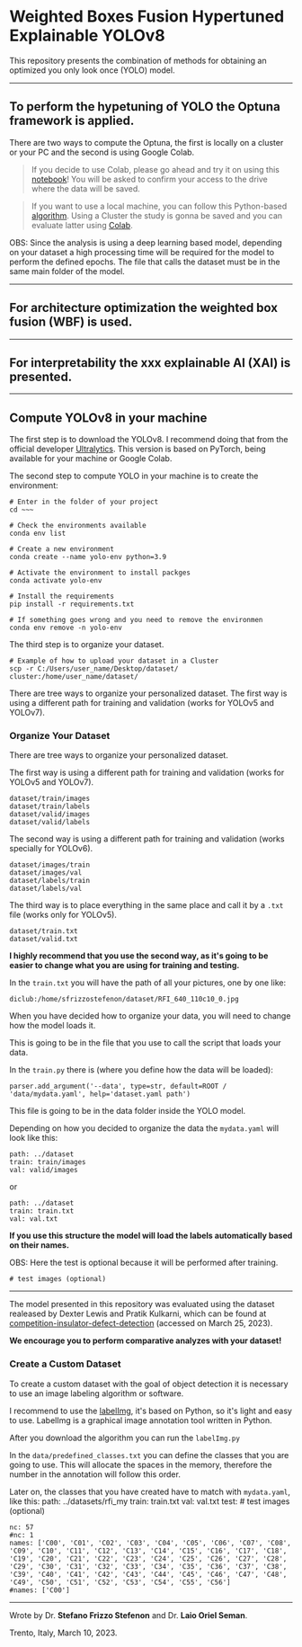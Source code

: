 # Weighted Boxes Fusion Hypertuned Explainable YOLOv8

This repository presents the combination of methods for obtaining an optimized you only look once (YOLO) model.

---

## To perform the hypetuning of YOLO the **Optuna framework** is applied.

There are two ways to compute the Optuna, the first is locally on a cluster or your PC and the second is using Google Colab.

> If you decide to use Colab, please go ahead and try it on using this [notebook](https://github.com/SFStefenon/WBF-HE-YOLO/blob/main/Hypertuning_Optuna/Google_Colab_Computing/YOLOv8_Optuna.ipynb)! You will be asked to confirm your access to the drive where the data will be saved.

> If you want to use a local machine, you can follow this Python-based [algorithm](https://github.com/SFStefenon/WBF-HE-YOLO/blob/main/Hypertuning_Optuna/Cluster_Computing/yolov8_insulator_exp1.py). Using a Cluster the study is gonna be saved and you can evaluate latter using [Colab](https://github.com/SFStefenon/WBF-HE-YOLO/blob/main/Hypertuning_Optuna/Cluster_Computing/Experiment_Results/Optuna_Results.ipynb).


OBS: Since the analysis is using a deep learning based model, depending on your dataset a high processing time will be required for the model to perform the defined epochs. The file that calls the dataset must be in the same main folder of the model.

---

## For architecture optimization the **weighted box fusion (WBF)** is used.

---

## For interpretability the **xxx** explainable AI (XAI) is presented.

---

## Compute YOLOv8 in your machine

The first step is to download the YOLOv8. I recommend doing that from the official developer [Ultralytics](https://github.com/ultralytics/ultralytics).
This version is based on PyTorch, being available for your machine or Google Colab.

The second step to compute YOLO in your machine is to create the environment:

```
# Enter in the folder of your project
cd ~~~ 

# Check the environments available
conda env list

# Create a new environment
conda create --name yolo-env python=3.9

# Activate the environment to install packges
conda activate yolo-env

# Install the requirements
pip install -r requirements.txt

# If something goes wrong and you need to remove the environmen
conda env remove -n yolo-env
```

The third step is to organize your dataset.

```
# Example of how to upload your dataset in a Cluster
scp -r C:/Users/user_name/Desktop/dataset/ cluster:/home/user_name/dataset/
```
There are tree ways to organize your personalized dataset.
The first way is using a different path for training and validation (works for YOLOv5 and YOLOv7).

### Organize Your Dataset

There are tree ways to organize your personalized dataset.

The first way is using a different path for training and validation (works for YOLOv5 and YOLOv7).
```    
dataset/train/images
dataset/train/labels
dataset/valid/images
dataset/valid/labels
```

The second way is using a different path for training and validation (works specially for YOLOv6).
```    
dataset/images/train
dataset/images/val
dataset/labels/train
dataset/labels/val
```

The third way is to place everything in the same place and call it by a `.txt` file (works only for YOLOv5).
```
dataset/train.txt
dataset/valid.txt
```

**I highly recommend that you use the second way, as it's going to be easier to change what you are using for training and testing.**

In the `train.txt` you will have the path of all your pictures, one by one like:
```
diclub:/home/sfrizzostefenon/dataset/RFI_640_110c10_0.jpg
```

When you have decided how to organize your data, you will need to change how the model loads it.

This is going to be in the file that you use to call the script that loads your data.

In the `train.py` there is (where you define how the data will be loaded):
```
parser.add_argument('--data', type=str, default=ROOT / 'data/mydata.yaml', help='dataset.yaml path') 
```

This file is going to be in the data folder inside the YOLO model.

Depending on how you decided to organize the data the `mydata.yaml` will look like this:
```
path: ../dataset
train: train/images
val: valid/images
```
or
```
path: ../dataset
train: train.txt
val: val.txt
```

**If you use this structure the model will load the labels automatically based on their names.**

OBS: Here the test is optional because it will be performed after training.
```
# test images (optional)
```


---

The model presented in this repository was evaluated using the dataset realeased by Dexter Lewis and Pratik Kulkarni, which can be found at [competition-insulator-defect-detection](https://dx.doi.org/10.21227/vkdw-x769) (accessed on March 25, 2023).

**We encourage you to perform comparative analyzes with your dataset!**

### Create a Custom Dataset

To create a custom dataset with the goal of object detection it is necessary to use an image labeling algorithm or software.

I recommend to use the [labelImg](https://github.com/heartexlabs/labelImg), it's based on Python, so it's light and easy to use.
LabelImg is a graphical image annotation tool written in Python.

After you download the algorithm you can run the `labelImg.py`

In the `data/predefined_classes.txt` you can define the classes that you are going to use. 
This will allocate the spaces in the memory, therefore the number in the annotation will follow this order.

Later on, the classes that you have created have to match with `mydata.yaml`, like this:
path: ../datasets/rfi_my
train: train.txt
val: val.txt
test: # test images (optional)

```
nc: 57
#nc: 1
names: ['C00', 'C01', 'C02', 'C03', 'C04', 'C05', 'C06', 'C07', 'C08', 'C09', 'C10', 'C11', 'C12', 'C13', 'C14', 'C15', 'C16', 'C17', 'C18', 'C19', 'C20', 'C21', 'C22', 'C23', 'C24', 'C25', 'C26', 'C27', 'C28', 'C29', 'C30', 'C31', 'C32', 'C33', 'C34', 'C35', 'C36', 'C37', 'C38', 'C39', 'C40', 'C41', 'C42', 'C43', 'C44', 'C45', 'C46', 'C47', 'C48', 'C49', 'C50', 'C51', 'C52', 'C53', 'C54', 'C55', 'C56']
#names: ['C00']
```

---


Wrote by Dr. **Stefano Frizzo Stefenon** and Dr. **Laio Oriel Seman**.

Trento, Italy, March 10, 2023.

